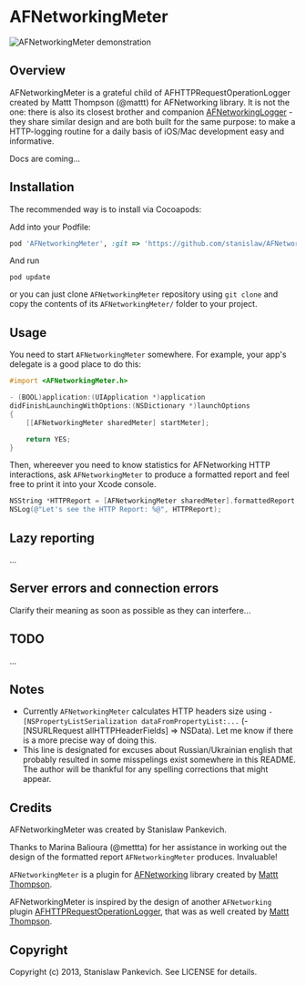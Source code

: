 # AFNetworkingMeter

![AFNetworkingMeter demonstration](https://raw.github.com/stanislaw/AFNetworkingMeter/master/AFNetworkingMeter.png)

## Overview

AFNetworkingMeter is a grateful child of AFHTTPRequestOperationLogger created by Mattt Thompson (@mattt) for AFNetworking library. It is not the one: there is also its closest brother and companion [AFNetworkingLogger](https://github.com/stanislaw/AFNetworkingLogger) - they share similar design and are both built for the same purpose: to make a HTTP-logging routine for a daily basis of iOS/Mac development easy and informative.

Docs are coming...

## Installation

The recommended way is to install via Cocoapods:

Add into your Podfile:

```ruby
pod 'AFNetworkingMeter', :git => 'https://github.com/stanislaw/AFNetworkingMeter'
```

And run 

```
pod update
```

or you can just clone `AFNetworkingMeter` repository using `git clone` and copy the contents of its `AFNetworkingMeter/` folder to your project.

## Usage

You need to start `AFNetworkingMeter` somewhere. For example, your app's delegate is a good place to do this:

```objective-c
#import <AFNetworkingMeter.h>

- (BOOL)application:(UIApplication *)application
didFinishLaunchingWithOptions:(NSDictionary *)launchOptions
{
    [[AFNetworkingMeter sharedMeter] startMeter];

    return YES;
}
```

Then, whereever you need to know statistics for AFNetworking HTTP interactions, ask `AFNetworkingMeter` to produce a formatted report and feel free to print it into your Xcode console.

```objective-c
NSString *HTTPReport = [AFNetworkingMeter sharedMeter].formattedReport;
NSLog(@"Let's see the HTTP Report: %@", HTTPReport);
```

## Lazy reporting

...

## Server errors and connection errors

Clarify their meaning as soon as possible as they can interfere...

## TODO

...

## Notes

* Currently `AFNetworkingMeter` calculates HTTP headers size using `-[NSPropertyListSerialization dataFromPropertyList:...` (-[NSURLRequest allHTTPHeaderFields] => NSData). Let me know if there is a more precise way of doing this.
* This line is designated for excuses about Russian/Ukrainian english that probably resulted in some misspelings exist somewhere in this README. The author will be thankful for any spelling corrections that might appear.

## Credits

AFNetworkingMeter was created by Stanislaw Pankevich.

Thanks to Marina Balioura (@mettta) for her assistance in working out the design of
the formatted report `AFNetworkingMeter` produces. Invaluable!

`AFNetworkingMeter` is a plugin for [AFNetworking](https://github.com/AFNetworking/AFNetworking) library created by [Mattt Thompson](http://github.com/mattt).

AFNetworkingMeter is inspired by the design of another `AFNetworking` plugin [AFHTTPRequestOperationLogger](https://github.com/AFNetworking/AFHTTPRequestOperationLogger), that was as well created by [Mattt Thompson](http://github.com/mattt).

## Copyright

Copyright (c) 2013, Stanislaw Pankevich. See LICENSE for details.
